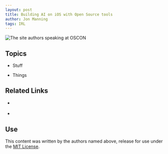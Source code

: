 ```yaml
---
layout: post
title: Building AI on iOS with Open Source tools
author: Jon Manning
tags: IRL
---
```


![The site authors speaking at OSCON](../assets/images/oscon1.png)

## Topics
 * Stuff

 * Things

## Related Links
 * []()

 * []()

## Use
This content was written by the authors named above, release for use under the [MIT License](https://opensource.org/licenses/MIT).
